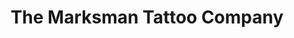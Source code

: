 ---
title: "The Marksman Tattoo Company"
url: /mansfield/the-marksman-tattoo-company/
shop: Tattoo
---